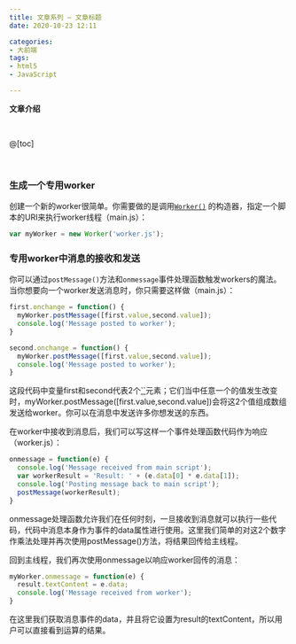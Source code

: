 ```yaml
---
title: 文章系列 — 文章标题
date: 2020-10-23 12:11

categories:
- 大前端
tags:
- html5
- JavaScript

---
```


**文章介绍**

<br>

@[toc]

<br>





### 生成一个专用worker

创建一个新的worker很简单。你需要做的是调用[`Worker()`](https://developer.mozilla.org/zh-CN/docs/Web/API/Worker/Worker) 的构造器，指定一个脚本的URI来执行worker线程（main.js）：

```js
var myWorker = new Worker('worker.js');
```

### 专用worker中消息的接收和发送

你可以通过`postMessage()`方法和`onmessage`事件处理函数触发workers的魔法。当你想要向一个worker发送消息时，你只需要这样做（main.js）：

```js
first.onchange = function() {
  myWorker.postMessage([first.value,second.value]);
  console.log('Message posted to worker');
}

second.onchange = function() {
  myWorker.postMessage([first.value,second.value]);
  console.log('Message posted to worker');
}
```

这段代码中变量first和second代表2个[``](https://developer.mozilla.org/zh-CN/docs/Web/HTML/Element/input)元素；它们当中任意一个的值发生改变时，myWorker.postMessage([first.value,second.value])会将这2个值组成数组发送给worker。你可以在消息中发送许多你想发送的东西。

在worker中接收到消息后，我们可以写这样一个事件处理函数代码作为响应（worker.js）：

```js
onmessage = function(e) {
  console.log('Message received from main script');
  var workerResult = 'Result: ' + (e.data[0] * e.data[1]);
  console.log('Posting message back to main script');
  postMessage(workerResult);
}
```

onmessage处理函数允许我们在任何时刻，一旦接收到消息就可以执行一些代码，代码中消息本身作为事件的data属性进行使用。这里我们简单的对这2个数字作乘法处理并再次使用postMessage()方法，将结果回传给主线程。

回到主线程，我们再次使用onmessage以响应worker回传的消息：

```js
myWorker.onmessage = function(e) {
  result.textContent = e.data;
  console.log('Message received from worker');
}
```

在这里我们获取消息事件的data，并且将它设置为result的textContent，所以用户可以直接看到运算的结果。